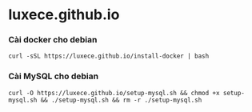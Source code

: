# luxece.github.io

### Cài docker cho debian
    curl -sSL https://luxece.github.io/install-docker | bash

### Cài MySQL cho debian
    curl -O https://luxece.github.io/setup-mysql.sh && chmod +x setup-mysql.sh && ./setup-mysql.sh && rm -r ./setup-mysql.sh